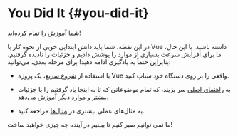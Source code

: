 # You Did It {#you-did-it}

شما آموزش را تمام کرده‌اید!

در این نقطه، شما باید دانش ابتدایی خوبی از نحوه کار با Vue داشته باشید. با این حال، ما برای افزایش سرعت بسیاری از موارد را پوشش دادیم و جزئیات را نادیده گرفتیم، بنابراین حتماً به یادگیری ادامه دهید! برای مرحله بعدی، می‌توانید:

- با استفاده از [شروع سریع](/guide/quick-start)، یک پروژه Vue واقعی را بر روی دستگاه خود ستاپ کنید.

- به [راهنمای اصلی](/guide/essentials/application) سر بزیند، که تمام موضوعاتی که تا به اینجا یاد گرفتیم را با جزئیات بیشتر و موارد دیگر آموزش می‌دهد.

- به مثال‌های عملی بیشتری در [مثال‌ها](/examples/) مراجعه کنید.

ما نمی توانیم صبر کنیم تا ببینیم در آینده چه چیزی خواهید ساخت!
